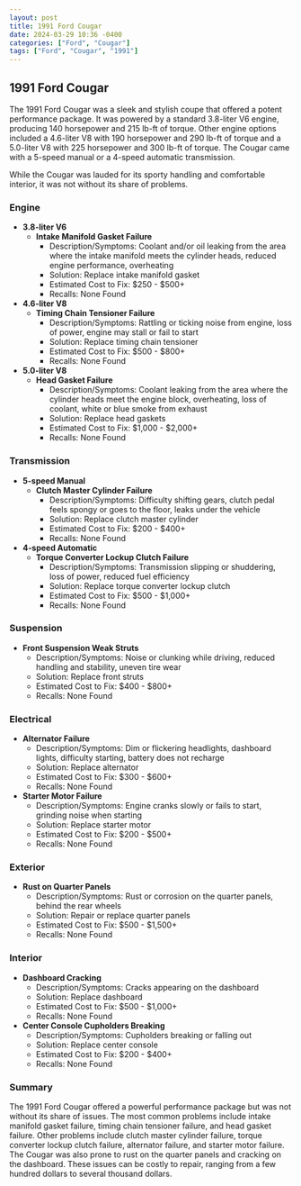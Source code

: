 ```yaml
---
layout: post
title: 1991 Ford Cougar
date: 2024-03-29 10:36 -0400
categories: ["Ford", "Cougar"]
tags: ["Ford", "Cougar", "1991"]
---
```

## 1991 Ford Cougar

The 1991 Ford Cougar was a sleek and stylish coupe that offered a potent performance package. It was powered by a standard 3.8-liter V6 engine, producing 140 horsepower and 215 lb-ft of torque. Other engine options included a 4.6-liter V8 with 190 horsepower and 290 lb-ft of torque and a 5.0-liter V8 with 225 horsepower and 300 lb-ft of torque. The Cougar came with a 5-speed manual or a 4-speed automatic transmission.

While the Cougar was lauded for its sporty handling and comfortable interior, it was not without its share of problems.

### Engine
- **3.8-liter V6**
  - **Intake Manifold Gasket Failure**
    - Description/Symptoms: Coolant and/or oil leaking from the area where the intake manifold meets the cylinder heads, reduced engine performance, overheating
    - Solution: Replace intake manifold gasket
    - Estimated Cost to Fix: $250 - $500+
    - Recalls: None Found
- **4.6-liter V8**
  - **Timing Chain Tensioner Failure**
    - Description/Symptoms: Rattling or ticking noise from engine, loss of power, engine may stall or fail to start
    - Solution: Replace timing chain tensioner
    - Estimated Cost to Fix: $500 - $800+
    - Recalls: None Found
- **5.0-liter V8**
  - **Head Gasket Failure**
    - Description/Symptoms: Coolant leaking from the area where the cylinder heads meet the engine block, overheating, loss of coolant, white or blue smoke from exhaust
    - Solution: Replace head gaskets
    - Estimated Cost to Fix: $1,000 - $2,000+
    - Recalls: None Found

### Transmission
- **5-speed Manual**
  - **Clutch Master Cylinder Failure**
    - Description/Symptoms: Difficulty shifting gears, clutch pedal feels spongy or goes to the floor, leaks under the vehicle
    - Solution: Replace clutch master cylinder
    - Estimated Cost to Fix: $200 - $400+
    - Recalls: None Found
- **4-speed Automatic**
  - **Torque Converter Lockup Clutch Failure**
    - Description/Symptoms: Transmission slipping or shuddering, loss of power, reduced fuel efficiency
    - Solution: Replace torque converter lockup clutch
    - Estimated Cost to Fix: $500 - $1,000+
    - Recalls: None Found

### Suspension
- **Front Suspension Weak Struts**
  - Description/Symptoms: Noise or clunking while driving, reduced handling and stability, uneven tire wear
  - Solution: Replace front struts
  - Estimated Cost to Fix: $400 - $800+
  - Recalls: None Found

### Electrical
- **Alternator Failure**
  - Description/Symptoms: Dim or flickering headlights, dashboard lights, difficulty starting, battery does not recharge
  - Solution: Replace alternator
  - Estimated Cost to Fix: $300 - $600+
  - Recalls: None Found
- **Starter Motor Failure**
  - Description/Symptoms: Engine cranks slowly or fails to start, grinding noise when starting
  - Solution: Replace starter motor
  - Estimated Cost to Fix: $200 - $500+
  - Recalls: None Found

### Exterior
- **Rust on Quarter Panels**
  - Description/Symptoms: Rust or corrosion on the quarter panels, behind the rear wheels
  - Solution: Repair or replace quarter panels
  - Estimated Cost to Fix: $500 - $1,500+
  - Recalls: None Found

### Interior
- **Dashboard Cracking**
  - Description/Symptoms: Cracks appearing on the dashboard
  - Solution: Replace dashboard
  - Estimated Cost to Fix: $500 - $1,000+
  - Recalls: None Found
- **Center Console Cupholders Breaking**
  - Description/Symptoms: Cupholders breaking or falling out
  - Solution: Replace center console
  - Estimated Cost to Fix: $200 - $400+
  - Recalls: None Found

### Summary

The 1991 Ford Cougar offered a powerful performance package but was not without its share of issues. The most common problems include intake manifold gasket failure, timing chain tensioner failure, and head gasket failure. Other problems include clutch master cylinder failure, torque converter lockup clutch failure, alternator failure, and starter motor failure. The Cougar was also prone to rust on the quarter panels and cracking on the dashboard. These issues can be costly to repair, ranging from a few hundred dollars to several thousand dollars.
